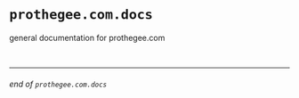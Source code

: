 # `prothegee.com.docs`

general documentation for prothegee.com

<br>

---

###### end of `prothegee.com.docs`
